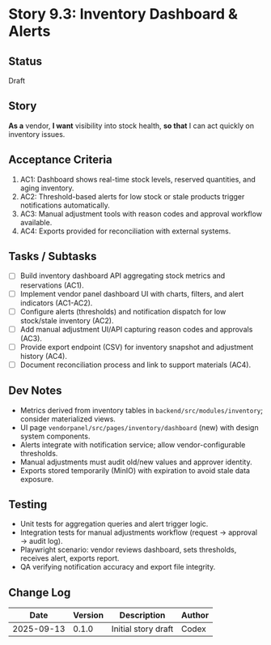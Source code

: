 # Story 9.3: Inventory Dashboard & Alerts

## Status
Draft

## Story
**As a** vendor,
**I want** visibility into stock health,
**so that** I can act quickly on inventory issues.

## Acceptance Criteria
1. AC1: Dashboard shows real-time stock levels, reserved quantities, and aging inventory.
2. AC2: Threshold-based alerts for low stock or stale products trigger notifications automatically.
3. AC3: Manual adjustment tools with reason codes and approval workflow available.
4. AC4: Exports provided for reconciliation with external systems.

## Tasks / Subtasks
- [ ] Build inventory dashboard API aggregating stock metrics and reservations (AC1).
- [ ] Implement vendor panel dashboard UI with charts, filters, and alert indicators (AC1-AC2).
- [ ] Configure alerts (thresholds) and notification dispatch for low stock/stale inventory (AC2).
- [ ] Add manual adjustment UI/API capturing reason codes and approvals (AC3).
- [ ] Provide export endpoint (CSV) for inventory snapshot and adjustment history (AC4).
- [ ] Document reconciliation process and link to support materials (AC4).

## Dev Notes
- Metrics derived from inventory tables in `backend/src/modules/inventory`; consider materialized views.
- UI page `vendorpanel/src/pages/inventory/dashboard` (new) with design system components.
- Alerts integrate with notification service; allow vendor-configurable thresholds.
- Manual adjustments must audit old/new values and approver identity.
- Exports stored temporarily (MinIO) with expiration to avoid stale data exposure.

## Testing
- Unit tests for aggregation queries and alert trigger logic.
- Integration tests for manual adjustments workflow (request → approval → audit log).
- Playwright scenario: vendor reviews dashboard, sets thresholds, receives alert, exports report.
- QA verifying notification accuracy and export file integrity.

## Change Log
| Date       | Version | Description              | Author |
|------------|---------|--------------------------|--------|
| 2025-09-13 | 0.1.0   | Initial story draft      | Codex  |
